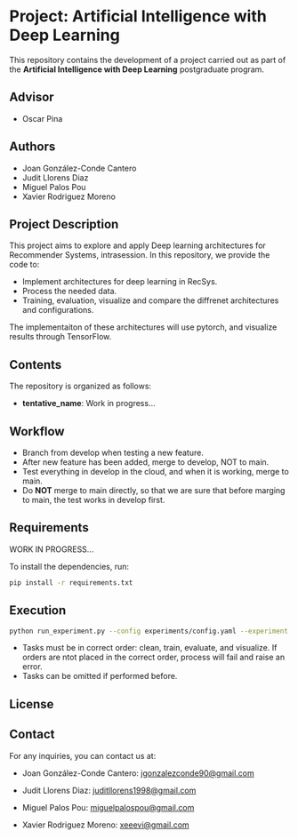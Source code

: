 # Project: Artificial Intelligence with Deep Learning

This repository contains the development of a project carried out as part of the **Artificial Intelligence with Deep Learning** postgraduate program.

## Advisor

- Oscar Pina

## Authors

- Joan González-Conde Cantero
- Judit Llorens Diaz
- Miguel Palos Pou
- Xavier Rodriguez Moreno

## Project Description

This project aims to explore and apply Deep learning architectures for Recommender Systems, intrasession. In this repository, we provide the code to:

- Implement architectures for deep learning in RecSys.
- Process the needed data.
- Training, evaluation, visualize and compare the diffrenet architectures and configurations.

The implementaiton of these architectures will use pytorch, and visualize results through TensorFlow.

## Contents

The repository is organized as follows:
- **tentative_name**: Work in progress...

## Workflow

- Branch from develop when testing a new feature.
- After new feature has been added, merge to develop, NOT to main.
- Test everything in develop in the cloud, and when it is working, merge to main.
- Do **NOT** merge to main directly, so that we are sure that before marging to main, the test works in develop first.

## Requirements

WORK IN PROGRESS...

To install the dependencies, run:
```bash
pip install -r requirements.txt
```

## Execution

```bash
python run_experiment.py --config experiments/config.yaml --experiment experiment_1 --task clean train evaluate visualize
```

- Tasks must be in correct order: clean, train, evaluate, and visualize. If orders are ntot placed in the correct order, process will fail and raise an error.
- Tasks can be omitted if performed before.

## License



## Contact

For any inquiries, you can contact us at:

- Joan González-Conde Cantero: [jgonzalezconde90@gmail.com](mailto:jgonzalezconde90@gmail.com)

- Judit Llorens Diaz: [juditllorens1998@gmail.com](mailto:juditllorens1998@gmail.com)

- Miguel Palos Pou: [miguelpalospou@gmail.com](mailto:miguelpalospou@gmail.com)

- Xavier Rodriguez Moreno: [xeeevi@gmail.com](mailto:xeeevi@gmail.com)

